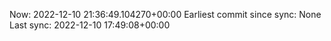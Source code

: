 Now: 2022-12-10 21:36:49.104270+00:00 Earliest commit since sync: None Last sync: 2022-12-10 17:49:08+00:00

